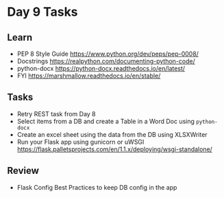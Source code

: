 # Day 9 Tasks

## Learn

  - PEP 8 Style Guide https://www.python.org/dev/peps/pep-0008/
  - Docstrings https://realpython.com/documenting-python-code/
  - python-docx https://python-docx.readthedocs.io/en/latest/
  - FYI https://marshmallow.readthedocs.io/en/stable/

## Tasks

  - Retry REST task from Day 8
  - Select items from a DB and create a Table in a Word Doc using `python-docx`
  - Create an excel sheet using the data from the DB using XLSXWriter
  - Run your Flask app using gunicorn or uWSGI https://flask.palletsprojects.com/en/1.1.x/deploying/wsgi-standalone/

## Review

  - Flask Config Best Practices to keep DB config in the app
